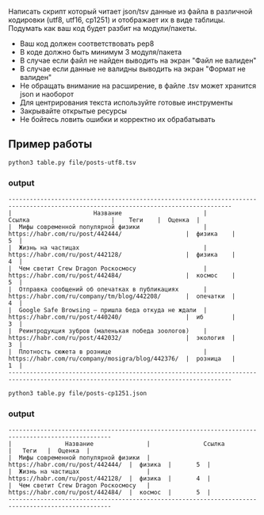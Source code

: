 Написать скрипт который читает json/tsv данные из файла в различной кодировки (utf8, utf16, cp1251) и отображает их в виде таблицы. Подумать как ваш код будет разбит на модули/пакеты.
* Ваш код должен соответствовать pep8
* В коде должно быть минимум 3 модуля/пакета
* В случае если файл не найден выводить на экран "Файл не валиден"
* В случае если данные не валидны выводить на экран "Формат не валиден"
* Не обращать внимание на расширение, в файле .tsv может хранится json и наоборот
* Для центрирования текста используйте готовые инструменты
* Закрывайте открытые ресурсы
* Не бойтесь ловить ошибки и корректно их обрабатывать

## Пример работы
```sh
python3 table.py file/posts-utf8.tsv
```
### output
```
-------------------------------------------------------------------------------------------------------------------------------------
|                       Название                       |                       Ссылка                       |    Теги    |  Оценка  |
|  Мифы современной популярной физики                  |  https://habr.com/ru/post/442444/                  |  физика    |       5  |
|  Жизнь на частицах                                   |  https://habr.com/ru/post/442128/                  |  физика    |       4  |
|  Чем светит Crew Dragon Роскосмосу                   |  https://habr.com/ru/post/442484/                  |  космос    |       5  |
|  Отправка сообщений об опечатках в публикациях       |  https://habr.com/ru/company/tm/blog/442208/       |  опечатки  |       4  |
|  Google Safe Browsing — пришла беда откуда не ждали  |  https://habr.com/ru/post/440240/                  |  иб        |       3  |
|  Реинтродукция зубров (маленькая победа зоологов)    |  https://habr.com/ru/post/442032/                  |  экология  |       3  |
|  Плотность сюжета в рознице                          |  https://habr.com/ru/company/mosigra/blog/442376/  |  розница   |       1  |
-------------------------------------------------------------------------------------------------------------------------------------
```

```sh
python3 table.py file/posts-cp1251.json
```
### output
```
---------------------------------------------------------------------------------------------------
|               Название               |               Ссылка               |   Теги   |  Оценка  |
|  Мифы современной популярной физики  |  https://habr.com/ru/post/442444/  |  физика  |       5  |
|  Жизнь на частицах                   |  https://habr.com/ru/post/442128/  |  физика  |       4  |
|  Чем светит Crew Dragon Роскосмосу   |  https://habr.com/ru/post/442484/  |  космос  |       5  |
---------------------------------------------------------------------------------------------------
```

